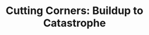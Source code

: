 ---
title:  "Cutting Corners: Buildup to Catastrophe"
category: ['science']
classes: ['embed','iframe','arcgis']
excerpt: "How a flawed reactor, human error, and government negligence created the perfect recipe for disaster at Chernobyl. "
description: "Is there more to the story of what caused the explosion at Chernobyl beyond a failed safety test? In this piece, you will learn what exactly happened in the reactor to cause an explosion, as well as which human and design errors led to the catastrophe. Through this project, you will be able to better understand Chernobyl's scientific and human causes and to learn how a nuclear reactor became an atomic bomb."
header:
  # overlay_image: /assets/images/smith.jpg
  teaser: assets/images/smith.jpg
contributors:
  - name: Cole Smith
    bio: "'23 intends on majoring in Engineering and Psychology from Oakland, Maine. He is a member of the men's soccer team on campus."
embed:
  type: arcgis
  id: 0n0fGS0
  url: https://arcg.is/0n0fGS0
course: 'RUSS043 Chernobyl: Nuclear Naratives and the Environment, Swarthmore College, Spring 2020'
---
